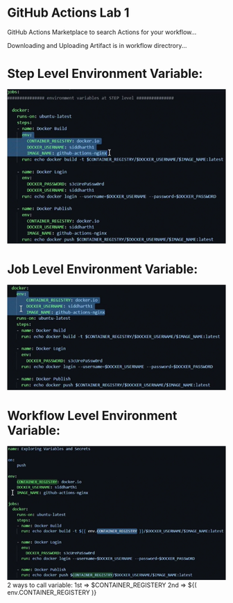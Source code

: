# GitHub Actions Lab 1
GitHub Actions Marketplace to search Actions for your workflow...

Downloading and Uploading Artifact is in workflow directrory...

# Step Level Environment Variable:
![Alt text](image.png)

# Job Level Environment Variable:
![Alt text](image-1.png)

# Workflow Level Environment Variable:
![Alt text](image-2.png)
2 ways to call variable: 
1st => $CONTAINER_REGISTERY
2nd => ${( env.CONTAINER_REGISTERY )}
